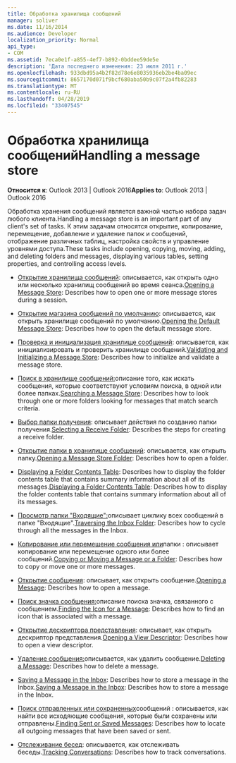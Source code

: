 ```yaml
---
title: Обработка хранилища сообщений
manager: soliver
ms.date: 11/16/2014
ms.audience: Developer
localization_priority: Normal
api_type:
- COM
ms.assetid: 7eca0e1f-a855-4ef7-b892-0bddee59de5e
description: 'Дата последнего изменения: 23 июля 2011 г.'
ms.openlocfilehash: 933dbd95a4b2f82d78e6e8035936eb2be4ba09ec
ms.sourcegitcommit: 8657170d071f9bcf680aba50b9c07f2a4fb82283
ms.translationtype: MT
ms.contentlocale: ru-RU
ms.lasthandoff: 04/28/2019
ms.locfileid: "33407545"
---
```

# <a name="handling-a-message-store"></a><span data-ttu-id="ee169-103">Обработка хранилища сообщений</span><span class="sxs-lookup"><span data-stu-id="ee169-103">Handling a message store</span></span>
  
<span data-ttu-id="ee169-104">**Относится к**: Outlook 2013 | Outlook 2016</span><span class="sxs-lookup"><span data-stu-id="ee169-104">**Applies to**: Outlook 2013 | Outlook 2016</span></span> 
  
<span data-ttu-id="ee169-105">Обработка хранения сообщений является важной частью набора задач любого клиента.</span><span class="sxs-lookup"><span data-stu-id="ee169-105">Handling a message store is an important part of any client's set of tasks.</span></span> <span data-ttu-id="ee169-106">К этим задачам относятся открытие, копирование, перемещение, добавление и удаление папок и сообщений, отображение различных таблиц, настройка свойств и управление уровнями доступа.</span><span class="sxs-lookup"><span data-stu-id="ee169-106">These tasks include opening, copying, moving, adding, and deleting folders and messages, displaying various tables, setting properties, and controlling access levels.</span></span>

- <span data-ttu-id="ee169-107">[Открытие хранилища сообщений](opening-a-message-store.md): описывается, как открыть одно или несколько хранилищ сообщений во время сеанса.</span><span class="sxs-lookup"><span data-stu-id="ee169-107">[Opening a Message Store](opening-a-message-store.md): Describes how to open one or more message stores during a session.</span></span>
    
- <span data-ttu-id="ee169-108">[Открытие магазина сообщений по умолчанию](opening-the-default-message-store.md): описывается, как открыть хранилище сообщений по умолчанию.</span><span class="sxs-lookup"><span data-stu-id="ee169-108">[Opening the Default Message Store](opening-the-default-message-store.md): Describes how to open the default message store.</span></span>
    
- <span data-ttu-id="ee169-109">[Проверка и инициализация хранилище сообщений](validating-and-initializing-a-message-store.md): описывается, как инициализировать и проверить хранилище сообщений.</span><span class="sxs-lookup"><span data-stu-id="ee169-109">[Validating and Initializing a Message Store](validating-and-initializing-a-message-store.md): Describes how to initialize and validate a message store.</span></span>
    
- <span data-ttu-id="ee169-110">[Поиск в хранилище сообщений:](searching-a-message-store.md)описание того, как искать сообщения, которые соответствуют условиям поиска, в одной или более папках.</span><span class="sxs-lookup"><span data-stu-id="ee169-110">[Searching a Message Store](searching-a-message-store.md): Describes how to look through one or more folders looking for messages that match search criteria.</span></span>
    
- <span data-ttu-id="ee169-111">[Выбор папки получения](selecting-a-receive-folder.md): описывает действия по созданию папки получения.</span><span class="sxs-lookup"><span data-stu-id="ee169-111">[Selecting a Receive Folder](selecting-a-receive-folder.md): Describes the steps for creating a receive folder.</span></span>
    
- <span data-ttu-id="ee169-112">[Открытие папки в хранилище сообщений](opening-a-message-store-folder.md): описывается, как открыть папку.</span><span class="sxs-lookup"><span data-stu-id="ee169-112">[Opening a Message Store Folder](opening-a-message-store-folder.md): Describes how to open a folder.</span></span>
    
- <span data-ttu-id="ee169-113">[Displaying a Folder Contents Table](displaying-a-folder-contents-table.md): Describes how to display the folder contents table that contains summary information about all of its messages.</span><span class="sxs-lookup"><span data-stu-id="ee169-113">[Displaying a Folder Contents Table](displaying-a-folder-contents-table.md): Describes how to display the folder contents table that contains summary information about all of its messages.</span></span>
    
- <span data-ttu-id="ee169-114">[Просмотр папки "Входящие":](traversing-the-inbox-folder.md)описывает циклику всех сообщений в папке "Входящие".</span><span class="sxs-lookup"><span data-stu-id="ee169-114">[Traversing the Inbox Folder](traversing-the-inbox-folder.md): Describes how to cycle through all the messages in the Inbox.</span></span>
    
- <span data-ttu-id="ee169-115">[Копирование или перемещение сообщения или](copying-or-moving-a-message-or-a-folder.md)папки : описывает копирование или перемещение одного или более сообщений.</span><span class="sxs-lookup"><span data-stu-id="ee169-115">[Copying or Moving a Message or a Folder](copying-or-moving-a-message-or-a-folder.md): Describes how to copy or move one or more messages.</span></span>
    
- <span data-ttu-id="ee169-116">[Открытие сообщения](opening-a-message.md): описывает, как открыть сообщение.</span><span class="sxs-lookup"><span data-stu-id="ee169-116">[Opening a Message](opening-a-message.md): Describes how to open a message.</span></span>
    
- <span data-ttu-id="ee169-117">[Поиск значка сообщения:](finding-the-icon-for-a-message.md)описание поиска значка, связанного с сообщением.</span><span class="sxs-lookup"><span data-stu-id="ee169-117">[Finding the Icon for a Message](finding-the-icon-for-a-message.md): Describes how to find an icon that is associated with a message.</span></span>
    
- <span data-ttu-id="ee169-118">[Открытие дескриптора представления](opening-a-view-descriptor.md): описывает, как открыть дескриптор представления.</span><span class="sxs-lookup"><span data-stu-id="ee169-118">[Opening a View Descriptor](opening-a-view-descriptor.md): Describes how to open a view descriptor.</span></span>
    
- <span data-ttu-id="ee169-119">[Удаление сообщения:](deleting-a-message.md)описывается, как удалить сообщение.</span><span class="sxs-lookup"><span data-stu-id="ee169-119">[Deleting a Message](deleting-a-message.md): Describes how to delete a message.</span></span>
    
- <span data-ttu-id="ee169-120">[Saving a Message in the Inbox](saving-a-message-in-the-inbox.md): Describes how to store a message in the Inbox.</span><span class="sxs-lookup"><span data-stu-id="ee169-120">[Saving a Message in the Inbox](saving-a-message-in-the-inbox.md): Describes how to store a message in the Inbox.</span></span>
    
- <span data-ttu-id="ee169-121">[Поиск отправленных или сохраненных](finding-sent-or-saved-messages.md)сообщений : описывается, как найти все исходяющие сообщения, которые были сохранены или отправлены.</span><span class="sxs-lookup"><span data-stu-id="ee169-121">[Finding Sent or Saved Messages](finding-sent-or-saved-messages.md): Describes how to locate all outgoing messages that have been saved or sent.</span></span>
    
- <span data-ttu-id="ee169-122">[Отслеживание бесед](tracking-conversations.md): описывается, как отслеживать беседы.</span><span class="sxs-lookup"><span data-stu-id="ee169-122">[Tracking Conversations](tracking-conversations.md): Describes how to track conversations.</span></span>
    

